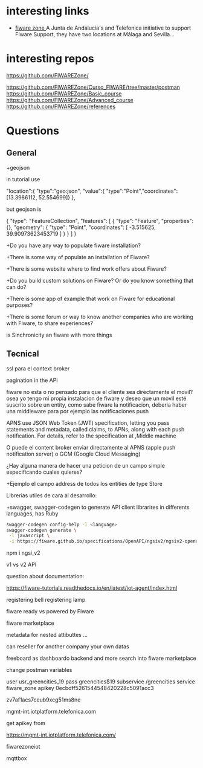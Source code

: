 # interesting links

+ [fiware zone ](https://fiware.zone) A Junta de Andalucia's and Telefonica initiative to support Fiware Support, they have two locations at Málaga and Sevilla...

# interesting repos

https://github.com/FIWAREZone/


https://github.com/FIWAREZone/Curso_FIWARE/tree/master/postman
https://github.com/FIWAREZone/Basic_course
https://github.com/FIWAREZone/Advanced_course
https://github.com/FIWAREZone/references

# Questions


## General

+geojson

in tutorial use 

"location":{
        "type":"geo:json", "value":{ "type":"Point","coordinates":[13.3986112, 52.554699]}
      },

but geojson is 

{
  "type": "FeatureCollection",
  "features": [
    {
      "type": "Feature",
      "properties": {},
      "geometry": {
        "type": "Point",
        "coordinates": [
          -3.515625,
          39.90973623453719
        ]
      }
    }
  ]
}


+Do you have any way to populate fiware installation?

+There is some way of populate an installation of Fiware?

+There is some website where to find work offers about Fiware?

+Do you build custom solutions on Fiware? Or do you know something that can do?

+There is some app of example that work on Fiware for educational purposes?

+There is some forum or way to know another companies who are working with Fiware, to share experiences?


is Sinchronicity an fiware with more things

## Tecnical

ssl para el context broker

pagination in the APi


fiware no esta o no pensado para que el cliente sea directamente el movil? osea yo tengo mi propia instalacion de fiware y deseo que un movil esté suscrito sobre un entity, como sabe fiware la notificacion, deberia haber una middleware para por ejemplo las notificaciones push

APNS use JSON Web Token (JWT) specification, letting you pass statements and metadata, called claims, to APNs, along with each push notification. For details, refer to the specification at ,Middle machine



O puede el content broker enviar directamente al APNS (apple push notification server) o GCM (Google Cloud Messaging)


¿Hay alguna manera de hacer una peticion de un campo simple especificando cuales quieres?

+Ejemplo el campo address de todos los entities de type Store


Librerias utiles de cara al desarrollo:

+swagger, swagger-codegen to generate API client librarires in differents languages, has Ruby

```bash
swagger-codegen config-help -l <language>
swagger-codegen generate \
 -l javascript \
 -i https://fiware.github.io/specifications/OpenAPI/ngsiv2/ngsiv2-openapi.json
```

npm i ngsi_v2


v1 vs v2 API



question about documentation: 

https://fiware-tutorials.readthedocs.io/en/latest/iot-agent/index.html

registering bell
registering lamp




fiware ready vs powered by Fiware

fiware marketplace


metadata for nested attibuttes ...


can reseller for another company your own datas



freeboard as dashboardo backend and more search into fiware marketplace























change postman variables

user            usr_greencities_19
pass            greencities$19
subservice      /greencities
service         fiware_zone
apikey          0ecbdff5261544548420228c5091acc3


zv7af1acs7ceub9xcg51ms8ne




mgmt-int.iotplatform.telefonica.com


get apikey from 

  https://mgmt-int.iotplatform.telefonica.com/


fiwarezoneiot


mqttbox




























